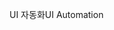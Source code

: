 <span data-ttu-id="c948c-101">UI 자동화</span><span class="sxs-lookup"><span data-stu-id="c948c-101">UI Automation</span></span>